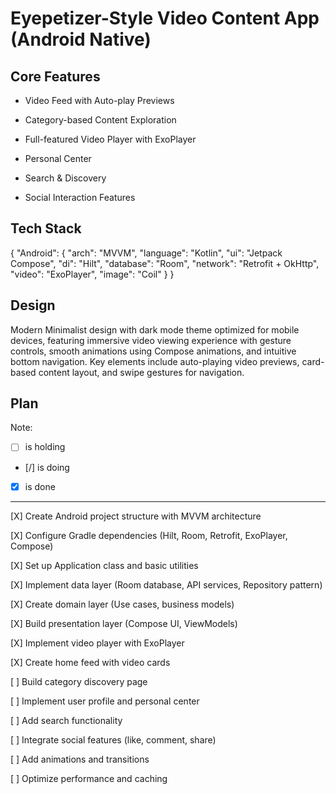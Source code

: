 # Eyepetizer-Style Video Content App (Android Native)

## Core Features

- Video Feed with Auto-play Previews

- Category-based Content Exploration

- Full-featured Video Player with ExoPlayer

- Personal Center

- Search & Discovery

- Social Interaction Features

## Tech Stack

{
  "Android": {
    "arch": "MVVM",
    "language": "Kotlin",
    "ui": "Jetpack Compose",
    "di": "Hilt",
    "database": "Room",
    "network": "Retrofit + OkHttp",
    "video": "ExoPlayer",
    "image": "Coil"
  }
}

## Design

Modern Minimalist design with dark mode theme optimized for mobile devices, featuring immersive video viewing experience with gesture controls, smooth animations using Compose animations, and intuitive bottom navigation. Key elements include auto-playing video previews, card-based content layout, and swipe gestures for navigation.

## Plan

Note: 

- [ ] is holding
- [/] is doing
- [X] is done

---

[X] Create Android project structure with MVVM architecture

[X] Configure Gradle dependencies (Hilt, Room, Retrofit, ExoPlayer, Compose)

[X] Set up Application class and basic utilities

[X] Implement data layer (Room database, API services, Repository pattern)

[X] Create domain layer (Use cases, business models)

[X] Build presentation layer (Compose UI, ViewModels)

[X] Implement video player with ExoPlayer

[X] Create home feed with video cards

[ ] Build category discovery page

[ ] Implement user profile and personal center

[ ] Add search functionality

[ ] Integrate social features (like, comment, share)

[ ] Add animations and transitions

[ ] Optimize performance and caching
